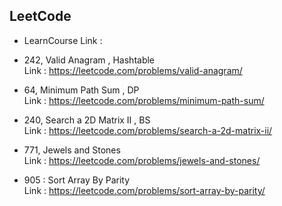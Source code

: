 ## LeetCode

 - LearnCourse
 Link :

 - 242, Valid Anagram , Hashtable <br>
 Link : https://leetcode.com/problems/valid-anagram/

 - 64, Minimum Path Sum , DP <br>
 Link : https://leetcode.com/problems/minimum-path-sum/

 - 240, Search a 2D Matrix II , BS <br>
 Link : https://leetcode.com/problems/search-a-2d-matrix-ii/

 - 771, Jewels and Stones <br>
 Link : https://leetcode.com/problems/jewels-and-stones/

 - 905 : Sort Array By Parity <br>
 Link : https://leetcode.com/problems/sort-array-by-parity/
